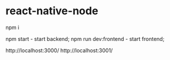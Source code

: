 # react-native-node


npm i

npm start  - start backend;
npm run dev:frontend - start frontend;


http://localhost:3000/
http://localhost:3001/
